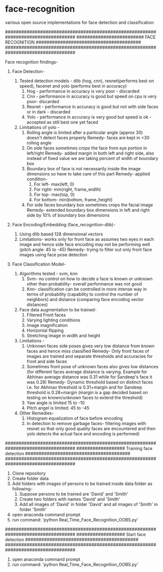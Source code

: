 # face-recognition
various open source implementations for face detection and classification

##################################################################################
######################### FACE RECOGNITION #######################################
##################################################################################

Face recognition findings-
1) Face Detection-
	1) Tested detection models - dlib (hog, cnn), resnet(performs best on speed), facenet and yolo (performs best in accuracy)
		1) Hog - performance in accuracy is very poor - discarded
		2) Cnn - performance in accuracy is good but speed on cpu is very poor- discarded
		3) Resnet - performance in accuracy is good but not with side faces or in dark - discarded
		4) Yolo - performance in accuracy is very good but speed is ok - accepted as still best one yet faced
	2) Limitations of yolo - 
		1) Rolling angle is limited after a particular angle (approx 30) doesn't detect faces properly
		Remedy- faces are kept in <30 rolling angle
		2) On side faces sometimes crops the face from eye portion in left/right 
		Remedy- added margin in both left and right side, also instead of fixed value we are taking percent of width of boundary box
		3) Boundary box of face is not necessarily inside the image dimensions so have to take care of this part 
		Remedy- applied condition-
			1) For left- max(left, 0)
			2) For right- min(right, frame_width)
			3) For top- max(top, 0)
			4) For bottom- min(bottom, frame_height)
		4) For side faces boundary box sometimes crops the facial image
		Remedy- extended boundary box dimensions in left and right side by 10% of boundary box dimensions

2) Face Encoding/Embedding (face_recognition-dlib)-
	1) Using dlib based 128 dimensional vectors
	2) Limitations- works only for front face as assumes two eyes in each image and hence side face encoding may not be performing well (pitch angle: 45 to -45)
	Remedy- trying to filter out only front face images using face pose detection

3) Face Classification Model-
	1) Algorithms tested - svm, knn
		1) Svm- no control on how to decide a face is known or unknown other than probability- overall performance was not good
		2) Knn- classification can be controlled in more intense way in terms of probability (capability to control the number of neighbors) and distance (comparing face encoding vector distances)
	2) Face data augmentation to be trained-
		1) Filtered Front faces 
		2) Varying lighting conditions 
		3) Image magnification
		4) Horizontal flipping
		5) Stretching image in width and height
	3) Limitations - 
		1) Unknown faces side poses gives very low distance from known faces and hence miss classified
		Remedy- Only front faces of images are trained and separate thresholds and accuracies for front and side faces
		2) Sometimes front pose of unknown faces also gives low distances (for different faces average distance is varying. Example for Abhinav average distance was 0.31 while for Sandeep's face it was 0.28)
		Remedy- Dynamic threshold based on distinct faces i.e. for Abhinav threshold is 0.31+margin and for Sandeep threshold is 0.28+margin (margin is a gap decided based on testing on known/unknown faces to extend the threshold)
		3) Yaw angle is limited 15 to -10
		4) Pitch angel is limited: 45 to -45		
	4) Other Remedies-
		1) Histogram equalization of face before encoding
		2) In detection to remove garbage faces- filtering images with resnet so that only good quality faces are encountered and then yolo detects the actual face and encoding is performed)


##################################################################################
################## Training face detection #######################################
##################################################################################

1) Clone repository
2) Create folder data
3) Add folders with images of persons to be trained inside data folder as following-
	1) Suppose persons to be trained are 'David' and 'Smith'
	2) Create two folders with names 'David' and 'Smith'
	3) Add all images of 'David' in folder 'David' and all images of 'Smith' in folder 'Smith'
4) open anaconda command prompt
5) run command: 'python Real_Time_Face_Recognition_OOBS.py'


##################################################################################
################## Start face detection ##########################################
##################################################################################
1) open anaconda command prompt
2) run command: 'python Real_Time_Face_Recognition_OOBS.py'

